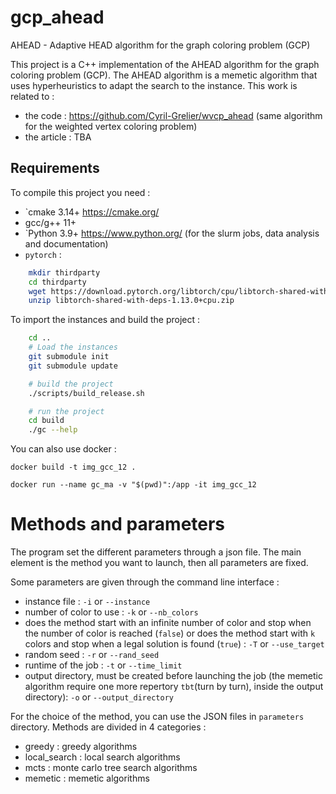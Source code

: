 # gcp_ahead

AHEAD - Adaptive HEAD algorithm for the graph coloring problem (GCP)

This project is a C++ implementation of the AHEAD algorithm for the graph coloring problem (GCP).
The AHEAD algorithm is a memetic algorithm that uses hyperheuristics to adapt the search to the instance.
This work is related to :

- the code : https://github.com/Cyril-Grelier/wvcp_ahead (same algorithm for the weighted vertex coloring problem)
- the article : TBA

## Requirements

To compile this project you need :

- `cmake 3.14+ https://cmake.org/
- gcc/g++ 11+
- `Python 3.9+ https://www.python.org/ (for the slurm jobs, data analysis and documentation)
- `pytorch` :

```bash
    mkdir thirdparty
    cd thirdparty
    wget https://download.pytorch.org/libtorch/cpu/libtorch-shared-with-deps-1.13.0%2Bcpu.zip
    unzip libtorch-shared-with-deps-1.13.0+cpu.zip
```

To import the instances and build the project :
```bash
    cd ..
    # Load the instances
    git submodule init
    git submodule update

    # build the project
    ./scripts/build_release.sh

    # run the project
    cd build
    ./gc --help
```

You can also use docker :

    docker build -t img_gcc_12 .

    docker run --name gc_ma -v "$(pwd)":/app -it img_gcc_12

# Methods and parameters

The program set the different parameters through a json file.
The main element is the method you want to launch, then all parameters are fixed.

Some parameters are given through the command line interface :

- instance file : `-i` or `--instance`
- number of color to use : `-k` or `--nb_colors`
- does the method start with an infinite number of color and stop when the number of color is reached (`false`) or does the method start with `k` colors and stop when a legal solution is found (`true`) : `-T` or `--use_target`
- random seed : `-r` or `--rand_seed`
- runtime of the job : `-t` or `--time_limit`
- output directory, must be created before launching the job (the memetic algorithm require one more repertory `tbt`(turn by turn), inside the output directory): `-o` or `--output_directory`

For the choice of the method, you can use the JSON files in `parameters` directory.
Methods are divided in 4 categories :

- greedy : greedy algorithms
- local_search : local search algorithms
- mcts : monte carlo tree search algorithms
- memetic : memetic algorithms
